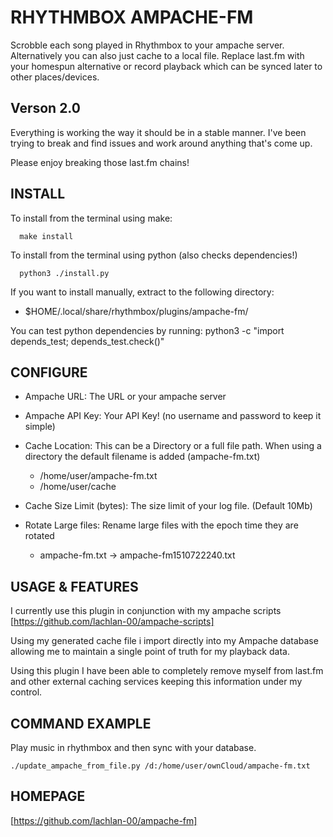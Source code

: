 # RHYTHMBOX AMPACHE-FM

Scrobble each song played in Rhythmbox to your ampache server.
Alternatively you can also just cache to a local file.
Replace last.fm with your homespun alternative or record playback
which can be synced later to other places/devices.

## Verson 2.0

Everything is working the way it should be in a stable manner.
I've been trying to break and find issues and work around
anything that's come up.

Please enjoy breaking those last.fm chains!

## INSTALL

To install from the terminal using make:

``` shell
  make install
```

To install from the terminal using python (also checks dependencies!)

``` shell
  python3 ./install.py
```

If you want to install manually, extract to the following directory:

* $HOME/.local/share/rhythmbox/plugins/ampache-fm/

You can test python dependencies by running:
python3 -c "import depends_test; depends_test.check()"

## CONFIGURE

* Ampache URL: The URL or your ampache server

* Ampache API Key: Your API Key! (no username and password to keep it simple)

* Cache Location: This can be a Directory or a full file path.
   When using a directory the default filename is added (ampache-fm.txt)
  * /home/user/ampache-fm.txt
  * /home/user/cache

* Cache Size Limit (bytes): The size limit of your log file. (Default 10Mb)

* Rotate Large files: Rename large files with the epoch time they are rotated
  * ampache-fm.txt -> ampache-fm1510722240.txt

## USAGE & FEATURES

I currently use this plugin in conjunction with my ampache scripts
[https://github.com/lachlan-00/ampache-scripts]

Using my generated cache file i import directly into my Ampache database
allowing me to maintain a single point of truth for my playback data.

Using this plugin I have been able to completely remove myself from last.fm
and other external caching services keeping this information under my control.

## COMMAND EXAMPLE

Play music in rhythmbox and then sync with your database.

``` shell
./update_ampache_from_file.py /d:/home/user/ownCloud/ampache-fm.txt
```

## HOMEPAGE

[https://github.com/lachlan-00/ampache-fm]
